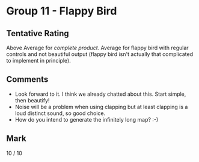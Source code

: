 # Group 11 - Flappy Bird

## Tentative Rating
Above Average for _complete product_. Average for flappy bird with regular controls and not beautiful output (flappy bird isn't actually that complicated to implement in principle).

## Comments
 - Look forward to it. I think we already chatted about this. Start simple, then beautify!
 - Noise will be a problem when using clapping but at least clapping is a loud distinct sound, so good choice.
 - How do you intend to generate the infinitely long map? :-)

## Mark
10 / 10
